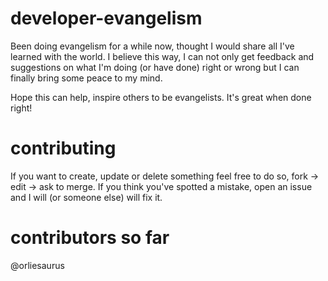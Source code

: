 developer-evangelism
====================
Been doing evangelism for a while now, thought I would share all I've learned with the world.
I believe this way, I can not only get feedback and suggestions on what I'm doing (or have done) right or wrong but I can finally bring some peace to my mind.

Hope this can help, inspire others to be evangelists. It's great when done right!

contributing
============

If you want to create, update or delete something feel free to do so, fork -> edit -> ask to merge.
If you think you've spotted a mistake, open an issue and I will (or someone else) will fix it.

contributors so far
===================
@orliesaurus
